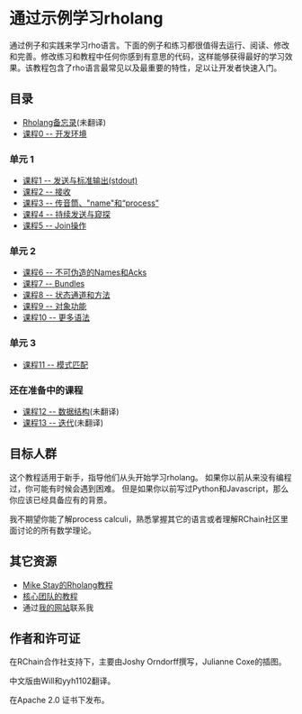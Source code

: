 # 通过示例学习rholang

通过例子和实践来学习rho语言。下面的例子和练习都很值得去运行、阅读、修改和完善。修改练习和教程中任何你感到有意思的代码，这样能够获得最好的学习效果。该教程包含了rho语言最常见以及最重要的特性，足以让开发者快速入门。

## 目录
* [Rholang备忘录](cheatSheet)(未翻译)
* [课程0 -- 开发环境](00-DeveloperEnvironment/README_CN.md)

### 单元 1

* [课程1 -- 发送与标准输出(stdout)](01-SendingAndStandardOut/README_CN.md)
* [课程2 -- 接收](02-Receiving/README_CN.md)
* [课程3 -- 传音筒、"name"和“process”](03-TelephoneNamesAndProcesses/README_CN.md)
* [课程4 -- 持续发送与窥探](04-PersistentSendAndPeek/README_CN.md)
* [课程5 -- Join操作](05-JoinOperator/README_CN.md)

### 单元 2
* [课程6 -- 不可伪造的Names和Acks](06-UnforgeableNamesAndAcks/README_CN.md)
* [课程7 -- Bundles](07-Bundles/README_CN.md)
* [课程8 -- 状态通道和方法](08-StateChannelsAndMethods/README_CN.md)
* [课程9 -- 对象功能](09-ObjectCapabilities/README_CN.md)
* [课程10 -- 更多语法](10-MoreSyntax/README_CN.md)

### 单元 3
* [课程11 -- 模式匹配](11-PatternMatching/README_CN.md)

### 还在准备中的课程
* [课程12 -- 数据结构](12-DataStructures/)(未翻译)
* [课程13 -- 迭代](13-Iteration/)(未翻译)

## 目标人群
这个教程适用于新手，指导他们从头开始学习rholang。
如果你以前从来没有编程过，你可能有时候会遇到困难。
但是如果你以前写过Python和Javascript，那么你应该已经具备应有的背景。

 我不期望你能了解process calculi，熟悉掌握其它的语言或者理解RChain社区里面讨论的所有数学理论。


## 其它资源
* [Mike Stay的Rholang教程](https://developer.rchain.coop/tutorial/)
* [核心团队的教程](https://github.com/rchain/rchain/blob/master/docs/rholang/rholangtut.md)
* 通过[我的网站](https://joshyorndorff.com/contact)联系我

## 作者和许可证
在RChain合作社支持下，主要由Joshy Orndorff撰写，Julianne Coxe的插图。

中文版由Will和yyh1102翻译。

在Apache 2.0 证书下发布。
